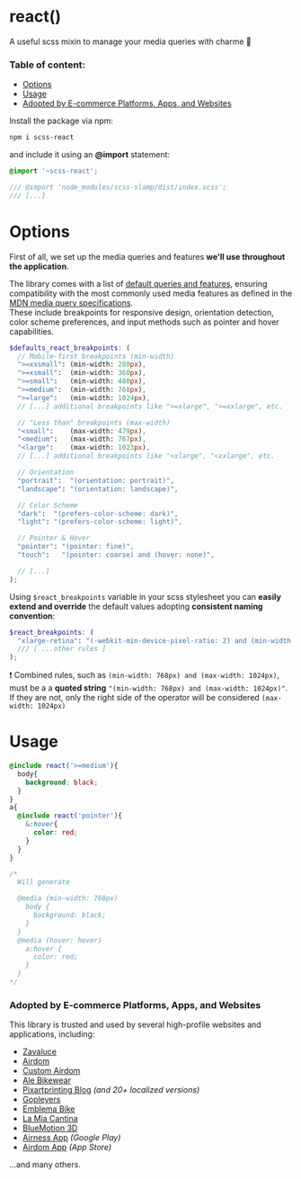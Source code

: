 
# react()
A useful scss mixin to manage your media queries with charme :tophat:

### Table of content:
- [Options](#options)
- [Usage](#usage)
- [Adopted by E-commerce Platforms, Apps, and Websites](#adopted-by-e-commerce-platforms-apps-and-websites)

Install the package via npm:

``` bash
npm i scss-react
```

and include it using an **@import** statement:

``` scss
@import '~scss-react';

/// @import 'node_modules/scss-slamp/dist/index.scss';
/// [...]
```

# Options
First of all, we set up the media queries and features **we'll use throughout the application**.

The library comes with a list of [default queries and features](https://github.com/DidoMarchet/scss-react/blob/main/src/options.scss), ensuring compatibility with the most commonly used media features as defined in the [MDN media query specifications](https://developer.mozilla.org/en-US/docs/Web/CSS/@media).  
These include breakpoints for responsive design, orientation detection, color scheme preferences, and input methods such as pointer and hover capabilities.


``` scss
$defaults_react_breakpoints: (
  // Mobile-first breakpoints (min-width)
  ">=xxsmall": (min-width: 280px),
  ">=xsmall":  (min-width: 360px),
  ">=small":   (min-width: 480px),
  ">=medium":  (min-width: 768px),
  ">=large":   (min-width: 1024px),
  // [...] additional breakpoints like ">=xlarge", ">=xxlarge", etc.

  // "Less than" breakpoints (max-width)
  "<small":    (max-width: 479px),
  "<medium":   (max-width: 767px),
  "<large":    (max-width: 1023px),
  // [...] additional breakpoints like "<xlarge", "<xxlarge", etc.

  // Orientation
  "portrait":  "(orientation: portrait)",
  "landscape": "(orientation: landscape)",

  // Color Scheme
  "dark":  "(prefers-color-scheme: dark)",
  "light": "(prefers-color-scheme: light)",

  // Pointer & Hover
  "pointer": "(pointer: fine)",
  "touch":   "(pointer: coarse) and (hover: none)",

  // [...]
);
```

Using `$react_breakpoints` variable in your scss stylesheet you can **easily extend and override** the default values adopting **consistent naming convention**:

``` scss
$react_breakpoints: (
  "xlarge-retina": "(-webkit-min-device-pixel-ratio: 2) and (min-width: 1300px)"
  /// [ ...other rules ]
);
```

❗ Combined rules, such as `(min-width: 768px) and (max-width: 1024px)`, must be a a **quoted string** `"(min-width: 768px) and (max-width: 1024px)"`.
If they are not, only the right side of the operator will be considered `(max-width: 1024px)`

# Usage

``` scss
@include react('>=medium'){
  body{
    background: black;
  }
}
a{
  @include react('pointer'){
    &:hover{
      color: red;
    }
  }
}

/*
  Will generate 

  @media (min-width: 768px)
    body {
      background: black;
    }
  }
  @media (hover: hover)
    a:hover {
      color: red;
    }
  }
*/
```

### **Adopted by E-commerce Platforms, Apps, and Websites**

This library is trusted and used by several high-profile websites and applications, including:

- [Zavaluce](https://zavaluce.it/)
- [Airdom](https://airdom.com/)
- [Custom Airdom](https://custom.airdom.com/)
- [Ale Bikewear](https://www.alebikewear.com/)
- [Pixartprinting Blog](https://www.pixartprinting.it/blog/) *(and 20+ localized versions)*
- [Gopleyers](https://gopleyers.com/)
- [Emblema Bike](https://www.emblema.bike/)
- [La Mia Cantina](https://www.lamiacantina.it/)
- [BlueMotion 3D](https://www.bluemotion3d.com/)
- [Airness App](https://play.google.com/store/apps/details?id=eu.airness.appstore) *(Google Play)*
- [Airdom App](https://apps.apple.com/ba/app/airdom/id6447354554) *(App Store)*

...and many others.

